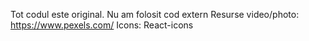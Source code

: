 Tot codul este original. Nu am folosit cod extern
Resurse video/photo: https://www.pexels.com/
Icons: React-icons
